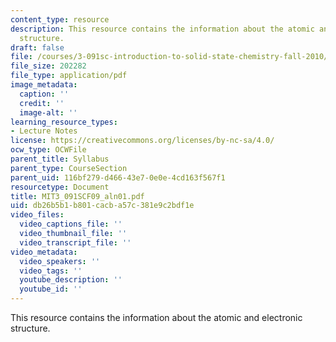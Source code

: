 ```yaml
---
content_type: resource
description: This resource contains the information about the atomic and electronic
  structure.
draft: false
file: /courses/3-091sc-introduction-to-solid-state-chemistry-fall-2010/db26b5b1b801cacba57c381e9c2bdf1e_MIT3_091SCF09_aln01.pdf
file_size: 202282
file_type: application/pdf
image_metadata:
  caption: ''
  credit: ''
  image-alt: ''
learning_resource_types:
- Lecture Notes
license: https://creativecommons.org/licenses/by-nc-sa/4.0/
ocw_type: OCWFile
parent_title: Syllabus
parent_type: CourseSection
parent_uid: 116bf279-d466-43e7-0e0e-4cd163f567f1
resourcetype: Document
title: MIT3_091SCF09_aln01.pdf
uid: db26b5b1-b801-cacb-a57c-381e9c2bdf1e
video_files:
  video_captions_file: ''
  video_thumbnail_file: ''
  video_transcript_file: ''
video_metadata:
  video_speakers: ''
  video_tags: ''
  youtube_description: ''
  youtube_id: ''
---
```

This resource contains the information about the atomic and electronic structure.